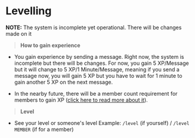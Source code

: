 # Levelling

**NOTE:** The system is incomplete yet operational. There will be changes made on it

>**How to gain experience**

* You gain experience by sending a message. Right now, the system is incomplete but there will be changes. For now, you gain 5 XP/Message but it will change to 5 XP/1 Minute/Message, meaning if you send a message now, you will gain 5 XP but you have to wait for 1 minute to gain another 5 XP on the next message.

* In the nearby future, there will be a member count requirement for members to gain XP ([click here to read more about it](https://github.com/ZaneRE544/ZaneRE544/blob/main/2022%20plans.md)).

>**Level**

* See your level or someone's level
    Example: `/level` (if yourself) / `/level MEMBER` (if for a member)

